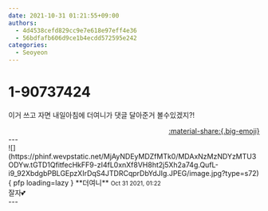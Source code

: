 ```yaml
---
date: 2021-10-31 01:21:55+09:00
authors:
  - 4d4538cefd829cc9e7e618e97eff4e36
  - 56bdfafb606d9ce1b4ecdd572595e242
categories:
  - Seoyeon
---
```


# 1-90737424

<div class="post-container" markdown="1">
<div class="content-container md-sidebar__scrollwrap" markdown="1">

이거 쓰고 자면 내일아침에 더여니가 댓글 달아준거 볼수있겠지?! 

</div>
</div>

<div style="text-align: right;" markdown="1">
<a href="https://weverse.io/fromis9/fanpost/1-90737424" style="text-align: right;">:material-share:{.big-emoji}</a>
</div>
---

<div class="comments-container md-sidebar__scrollwrap" markdown="1">
<div class="comment" markdown="1">
<div class='id-container' markdown="1">
![](https://phinf.wevpstatic.net/MjAyNDEyMDZfMTk0/MDAxNzMzNDYzMTU3ODYw.tGTD1QfitfecHkFF9-zI4fL0xnXf8VH8ht2j5Xh2a74g.QufL-i9_92XbdgbPBLGEpzXIrDqS4JTDRCqprDbYdJIg.JPEG/image.jpg?type=s72){ pfp loading=lazy }
**<span class="artist">더여니</span>** <small>Oct 31 2021, 01:22</small><br>
</div>
<div class='comment-body' markdown="1">
잘자💕
</div>
</div>
</div>
---
